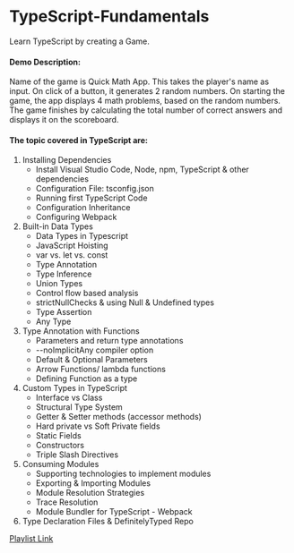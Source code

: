 # TypeScript-Fundamentals
Learn TypeScript by creating a Game. 

#### Demo Description: 
Name of the game is Quick Math App. This takes the player's name as input. On click of a button, it generates 2 random    numbers. On starting the game, the app displays 4 math problems, based on the random numbers. The game finishes by calculating the total number of correct answers and displays it on the scoreboard.

#### The topic covered in TypeScript are:
1. Installing Dependencies
    - Install Visual Studio Code, Node, npm, TypeScript & other dependencies
    - Configuration File: tsconfig.json
    - Running first TypeScript Code
    - Configuration Inheritance
    - Configuring Webpack
2. Built-in Data Types
    - Data Types in Typescript
    - JavaScript Hoisting
    - var vs. let vs. const
    - Type Annotation
    - Type Inference
    - Union Types
    - Control flow based analysis
    - strictNullChecks & using Null & Undefined types
    - Type Assertion
    -  Any Type
3. Type Annotation with Functions
    - Parameters and return type annotations
    - --noImplicitAny compiler option
    - Default & Optional Parameters
    - Arrow Functions/ lambda functions
    - Defining Function as a type
4. Custom Types in TypeScript
    - Interface vs Class
    - Structural Type System
    - Getter & Setter methods (accessor methods)
    - Hard private vs Soft Private fields
    - Static Fields
    - Constructors
    - Triple Slash Directives
5. Consuming Modules
    - Supporting technologies to implement modules
    - Exporting & Importing Modules
    - Module Resolution Strategies
    - Trace Resolution
    - Module Bundler for TypeScript - Webpack
6. Type Declaration Files & DefinitelyTyped Repo

[Playlist Link](https://youtube.com/playlist?list=PLlxmoA0rQ-Lwo0Xr_qUzsPGsiG_rz2fdP)